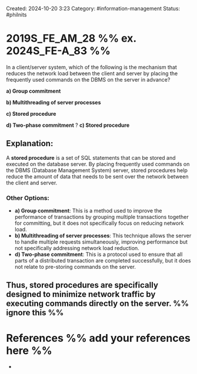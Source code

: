 Created: 2024-10-20 3:23
Category: #information-management 
Status: #philnits



# 2019S_FE_AM_28 %% ex. 2024S_FE-A_83 %%

In a client/server system, which of the following is the mechanism that reduces the network load between the client and server by placing the frequently used commands on the DBMS on the server in advance? 

**a) Group commitment** 

**b) Multithreading of server processes** 

**c) Stored procedure** 

**d) Two-phase commitment**
?
**c) Stored procedure** 
## **Explanation:**

A **stored procedure** is a set of SQL statements that can be stored and executed on the database server. By placing frequently used commands on the DBMS (Database Management System) server, stored procedures help reduce the amount of data that needs to be sent over the network between the client and server.

### Other Options:

- **a) Group commitment**: This is a method used to improve the performance of transactions by grouping multiple transactions together for committing, but it does not specifically focus on reducing network load.
- **b) Multithreading of server processes**: This technique allows the server to handle multiple requests simultaneously, improving performance but not specifically addressing network load reduction.
- **d) Two-phase commitment**: This is a protocol used to ensure that all parts of a distributed transaction are completed successfully, but it does not relate to pre-storing commands on the server.

Thus, **stored procedures** are specifically designed to minimize network traffic by executing commands directly on the server.
%% ignore this %%
---









# References %% add your references here %%
- 